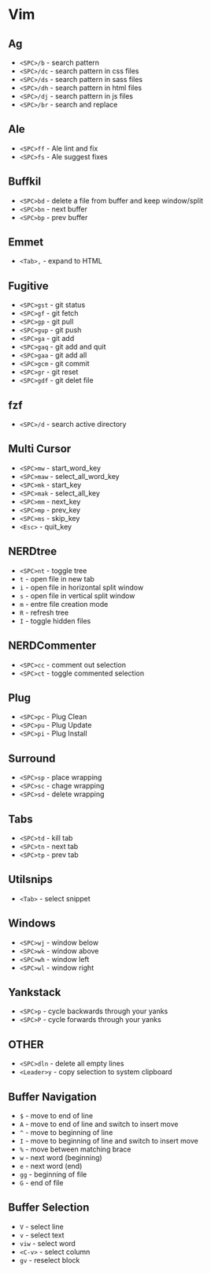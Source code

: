 # Vim

## Ag
* `<SPC>/b` - search pattern
* `<SPC>/dc` - search pattern in css files
* `<SPC>/ds` - search pattern in sass files
* `<SPC>/dh` - search pattern in html files
* `<SPC>/dj` - search pattern in js files
* `<SPC>/br` - search and replace

## Ale
* `<SPC>ff` - Ale lint and fix
* `<SPC>fs` - Ale suggest fixes

## Buffkil
* `<SPC>bd` - delete a file from buffer and keep window/split
* `<SPC>bn` - next buffer
* `<SPC>bp` - prev buffer

## Emmet
* `<Tab>,` - expand to HTML

## Fugitive
* `<SPC>gst` - git status
* `<SPC>gf` - git fetch
* `<SPC>gp` - git pull
* `<SPC>gup` - git push
* `<SPC>ga` - git add
* `<SPC>gaq` - git add and quit
* `<SPC>gaa` - git add all
* `<SPC>gcm` - git commit
* `<SPC>gr` - git reset
* `<SPC>gdf` - git delet file

## fzf
* `<SPC>/d` - search active directory

## Multi Cursor
* `<SPC>mw` - start_word_key
* `<SPC>maw` - select_all_word_key
* `<SPC>mk` - start_key
* `<SPC>mak` - select_all_key
* `<SPC>mm` - next_key
* `<SPC>mp` - prev_key
* `<SPC>ms` - skip_key
* `<Esc>` - quit_key

## NERDtree
* `<SPC>nt` - toggle tree
* `t` - open file in new tab
* `i` - open file in horizontal split window
* `s` - open file in vertical split window
* `m` - entre file creation mode
* `R` - refresh tree
* `I` - toggle hidden files

## NERDCommenter
* `<SPC>cc` - comment out selection
* `<SPC>ct` - toggle commented selection

## Plug
* `<SPC>pc` - Plug Clean
* `<SPC>pu` - Plug Update
* `<SPC>pi` - Plug Install

## Surround
* `<SPC>sp` - place wrapping
* `<SPC>sc` - chage wrapping
* `<SPC>sd` - delete wrapping

## Tabs
* `<SPC>td` - kill tab
* `<SPC>tn` - next tab
* `<SPC>tp` - prev tab

## Utilsnips
* `<Tab>` - select snippet

## Windows
* `<SPC>wj` - window below
* `<SPC>wk` - window above
* `<SPC>wh` - window left
* `<SPC>wl` - window right

## Yankstack
* `<SPC>p` - cycle backwards through your yanks
* `<SPC>P` - cycle forwards through your yanks

## OTHER
* `<SPC>dln` - delete all empty lines
* `<Leader>y` - copy selection to system clipboard

## Buffer Navigation
* `$` - move to end of line
* `A` - move to end of line and switch to insert move
* `^` - move to beginning of line
* `I` - move to beginning of line and switch to insert move
* `%` - move between matching brace
* `w` - next word (beginning)
* `e` - next word (end)
* `gg` - beginning of file
* `G` - end of file

## Buffer Selection
* `V` - select line
* `v` - select text
* `viw` - select word
* `<C-v>` - select column
* `gv` - reselect block
